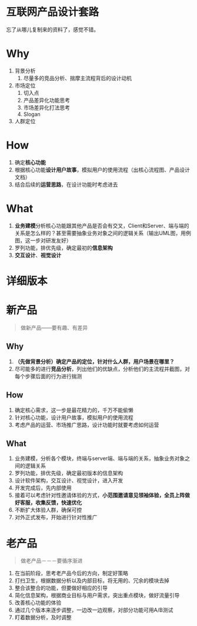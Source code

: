 # 互联网产品设计套路

<!--
ID: 66d716cf-696c-488e-bdff-f5bdccc4a9a7
Status: draft
Date: 2018-04-29T10:53:00
Modified: 2020-05-16T11:37:29
wp_id: 390
-->

忘了从哪儿复制来的资料了，感觉不错。

# Why

1. 背景分析
    1. 尽量多的竞品分析、揣摩主流程背后的设计动机
2. 市场定位
    1. 切入点
    2. 产品差异化功能思考
    3. 市场差异化打法思考
    4. Slogan
3. 人群定位

# How
1. 确定**核心功能**
2. 根据核心功能**设计用户故事**，模拟用户的使用流程（出核心流程图、产品设计文档）
3. 结合后续的**运营思路**，在设计功能时考虑进去

# What

1. **业务建模**分析核心功能跟其他产品是否会有交叉，Client和Server、端与端的关系是怎么样的？甚至需要抽象业务对象之间的逻辑关系（输出UML图，用例图，这一步对研发友好）
2. 罗列功能，排优先级，确定最初的**信息架构**
3. **交互设计**、**视觉设计**

# 详细版本

# 新产品
> 做新产品——要有趣、有差异 

## Why
1. **（先做背景分析）确定产品的定位，针对什么人群，用户场景在哪里？**
2. 尽可能多的进行**竞品分析**，列出他们的优缺点，分析他们的主流程并截图，对每个步骤后面的行为进行揣测

## How
1. 确定核心需求，这一步是最花精力的，千万不能偷懒
2. 针对核心功能，设计用户故事，模拟用户的使用流程
3. 考虑产品的运营、市场推广思路，设计功能时就要考虑如何运营

## What
1. 业务建模，分析各个模块，终端与server端、端与端的关系，抽象业务对象之间的逻辑关系
2. 罗列功能，排优先级，确定最初版本的信息架构
3. 设计软件架构，交互设计、视觉设计，进入开发
1. 开发完成后，先内部使用
2. 接着可以考虑针对性邀请体验的方式，**小范围邀请意见领袖体验，全员上阵做好客服，收集反馈，快速优化**
3. 不断扩大体验人群，确保可控
4. 对外正式发布，开始进行针对性推广

# 老产品

> 做老产品－－－要循序渐进 

1. 在当前阶段，思考老产品今后的方向，制定好策略 
2. 打扫卫生，根据数据分析以及内部目标，将无用的、冗余的模块去掉 
3. 整合该整合的功能，但要做好相应的引导 
4. 简化信息架构，根据商业目标与用户需求，突出重点模块，做好流量引导 
5. 改善核心功能的体验 
6. 通过几个版本来逐步调整，一边改一边观察，对部分功能可用A/B测试 
7. 盯着数据分析，及时调整
